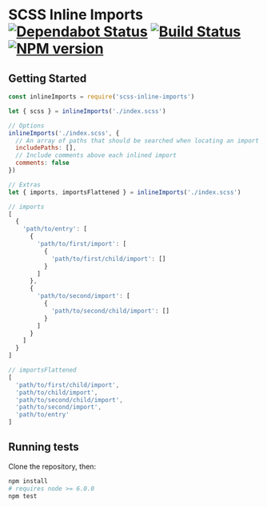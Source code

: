 # SCSS Inline Imports [![Dependabot Status](https://api.dependabot.com/badges/status?host=github&repo=salesforce-ux/scss-inline-imports)](https://dependabot.com) [![Build Status][travis-image]][travis-url] [![NPM version][npm-image]][npm-url]

## Getting Started

```javascript
const inlineImports = require('scss-inline-imports')

let { scss } = inlineImports('./index.scss')

// Options
inlineImports('./index.scss', {
  // An array of paths that should be searched when locating an import
  includePaths: [],
  // Include comments above each inlined import
  comments: false
})

// Extras
let { imports, importsFlattened } = inlineImports('./index.scss')

// imports
[
  {
    'path/to/entry': [
      {
        'path/to/first/import': [
          {
            'path/to/first/child/import': []
          }
        ]
      },
      {
        'path/to/second/import': [
          {
            'path/to/second/child/import': []
          }
        ]
      }
    ]
  }
]

// importsFlattened
[
  'path/to/first/child/import',
  'path/to/child/import',
  'path/to/second/child/import',
  'path/to/second/import',
  'path/to/entry'
]

```

## Running tests

Clone the repository, then:

```bash
npm install
# requires node >= 6.0.0
npm test
```

[npm-url]: https://npmjs.org/package/scss-inline-imports
[npm-image]: http://img.shields.io/npm/v/scss-inline-imports.svg

[travis-url]: https://travis-ci.org/salesforce-ux/scss-inline-imports
[travis-image]: https://travis-ci.org/salesforce-ux/scss-inline-imports.svg?branch=master
